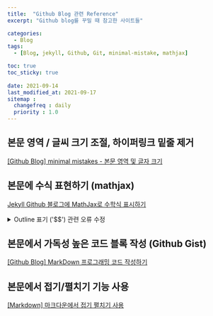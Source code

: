 ```yaml
---
title:  "Github Blog 관련 Reference"
excerpt: "Github blog를 꾸밀 때 참고한 사이트들"

categories:
  - Blog
tags:
  - [Blog, jekyll, Github, Git, minimal-mistake, mathjax]

toc: true
toc_sticky: true
 
date: 2021-09-14
last_modified_at: 2021-09-17
sitemap :
  changefreq : daily
  priority : 1.0
---
```


## 본문 영역 / 글씨 크기 조절, 하이퍼링크 밑줄 제거
[[Github Blog] minimal mistakes - 본문 영역 및 글자 크기](https://eona1301.github.io/github_blog/GithubBlog-Content-Width/)

## 본문에 수식 표현하기 (mathjax)
[Jekyll Github 블로그에 MathJax로 수학식 표시하기](https://mkkim85.github.io/blog-apply-mathjax-to-jekyll-and-github-pages/)

<details>
<summary>Outline 표기 ('$$') 관련 오류 수정</summary>
<div markdown="1">

위 글처럼 설정 후 outline으로 수식을 표시할 경우, 아래 그림에서 빨간색으로 표시한 것과 같이 '\\\[' , '\\ \]' 표시가 생김    
![mathjax 오류](https://user-images.githubusercontent.com/17296297/133537357-c52622ef-3de4-45d9-b151-0588b21b32a1.PNG)    
이 경우 위 글에서 생성한 _includes/mathjax_support.html 안의 내용을 아래 코드로 대체하니 표시가 사라짐    
<script src="https://gist.github.com/hoo223/5b35651825c81c67ef643c28adaf1ff4.js"></script>
* 변경 내용
  * line 9 : ["\\\\(","\\\\)"] ] 추가 
  * line 10 : ["\\\\[","\\\\]"] 추가     

</div> 
</details>

## 본문에서 가독성 높은 코드 블록 작성 (Github Gist)
[[Github Blog] MarkDown 프로그래밍 코드 작성하기](https://eona1301.github.io/github_blog/GithubBlog-Code/)

## 본문에서 접기/펼치기 기능 사용 
[[Markdown] 마크다운에서 접기 펼치기 사용](https://hello-bryan.tistory.com/205)